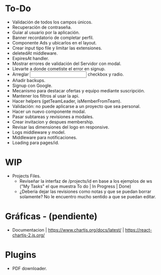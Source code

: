 # To-Do

- Validación de todos los campos únicos.
- Recuperación de contraseña.
- Guiar al usuario por la aplicación.
- Banner recordatorio de completar perfil.
- Componente Ads y ubicarlos en el layout.
- Crear input tipo file y limitar las extensiones.
- deletedAt middleware.
- ExpiresAt handler.
- Mostrar errores de validación del Servidor con modal.
- Llevarte a donde cometiste el error en signup.
- Arreglar <Input> checkbox y radio.
- Añadir backups.
- Signup con Google.
- Mecanismo para destacar ofertas y equipo mediante suscripción.
- Mantener los filtros al usar la api.
- Hacer helpers (getTeamLeader, isMemberFromTeam).
- Validación: no puede aplicarse a un proyecto que sea personal.
- Hacer un nuevo componente modal.
- Pasar subtareas y revisiones a modales.
- Crear invitacion y despues membership.
- Revisar las dimensiones del logo en responsive.
- Logs middleware y model.
- Middleware para notificaciones.
- Loading para pages/id.

# WIP

- Projects Files.
  - Reviseñar la interfaz de /projects/id en base a los ejemplos de ws
  ("My Tasks" el que muestra To do | In Progress | Done)
  - ¿Deberia dejar las revisiones como notas y que se puedan borrar solamente? No le encuentro mucho sentido a que se puedan editar.

# Gráficas - (pendiente)

- Documentacion | https://www.chartjs.org/docs/latest/ | https://react-chartjs-2.js.org/

# Plugins

- PDF downloader.